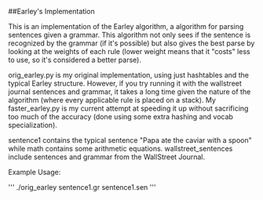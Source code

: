 ##Earley's Implementation

This is an implementation of the Earley algorithm, a algorithm for parsing sentences given a grammar. This algorithm not only sees if the sentence is recognized by the grammar (if it's possible) but also gives the best parse by looking at the weights of each rule (lower weight means that it "costs" less to use, so it's considered a better parse). 

orig_earley.py is my original implementation, using just hashtables and the typical Earley structure. However, if you try running it with the wallstreet journal sentences and grammar, it takes a long time given the nature of the algorithm (where every applicable rule is placed on a stack). My faster_earley.py is my current attempt at speeding it up without sacrificing too much of the accuracy (done using some extra hashing and vocab specialization).

sentence1 contains the typical sentence "Papa ate the caviar with a spoon" while math contains some arithmetic equations. wallstreet_sentences include sentences and grammar from the WallStreet Journal. 

Example Usage:

'''
./orig_earley sentence1.gr sentence1.sen
'''